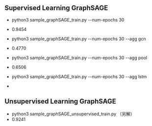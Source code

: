 ## Supervised Learning GraphSAGE
* python3 sample_graphSAGE_train.py --num-epochs 30
* 0.9454

* python3 sample_graphSAGE_train.py --num-epochs 30 --agg gcn
* 0.4770

* python3 sample_graphSAGE_train.py --num-epochs 30 --agg pool
* 0.6506

* python3 sample_graphSAGE_train.py --num-epochs 30 --agg lstm
*

## Unsupervised Learning GraphSAGE
* python3 sample_graphSAGE_unsupervised_train.py （另解）
* 0.9241
